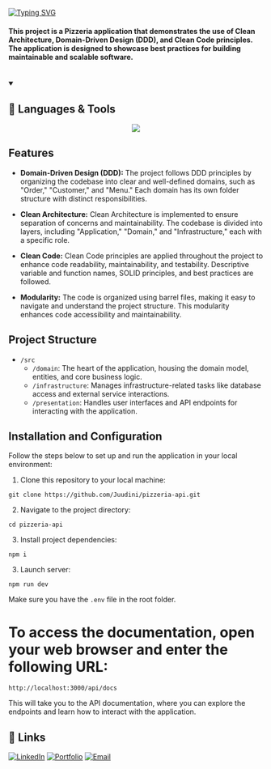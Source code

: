[![Typing SVG](https://readme-typing-svg.demolab.com?font=Fira+Code&weight=800&size=52&duration=2500&pause=600&color=1AF7F5&center=true&vCenter=true&repeat=false&random=false&width=1800&lines=PIZZERIA+API++with+Clean+Architecture+DDD+and+Clean+Code)](https://git.io/typing-svg)

#### This project is a Pizzeria application that demonstrates the use of Clean Architecture, Domain-Driven Design (DDD), and Clean Code principles. The application is designed to showcase best practices for building maintainable and scalable software.
<br>

<details open> 
  <summary><h2>🧩 Languages & Tools</h2></summary>
    
<p align="center">
  <a href="https://skillicons.dev">
    <img src="https://skillicons.dev/icons?i=typescript,nodejs,express,mongodb,jest,postman&perline=9" />
  </a>
</p>
</details>

## Features

-   **Domain-Driven Design (DDD):** The project follows DDD principles by organizing the codebase into clear and well-defined domains, such as "Order," "Customer," and "Menu." Each domain has its own folder structure with distinct responsibilities.

-   **Clean Architecture:** Clean Architecture is implemented to ensure separation of concerns and maintainability. The codebase is divided into layers, including "Application," "Domain," and "Infrastructure," each with a specific role.

-   **Clean Code:** Clean Code principles are applied throughout the project to enhance code readability, maintainability, and testability. Descriptive variable and function names, SOLID principles, and best practices are followed.

-   **Modularity:** The code is organized using barrel files, making it easy to navigate and understand the project structure. This modularity enhances code accessibility and maintainability.

## Project Structure

-   `/src`
    -   `/domain`: The heart of the application, housing the domain model, entities, and core business logic.
    -   `/infrastructure`: Manages infrastructure-related tasks like database access and external service interactions.
    -   `/presentation`: Handles user interfaces and API endpoints for interacting with the application.

## Installation and Configuration

Follow the steps below to set up and run the application in your local environment:

1. Clone this repository to your local machine:

```
git clone https://github.com/Juudini/pizzeria-api.git
```

2. Navigate to the project directory:

```
cd pizzeria-api
```

3. Install project dependencies:

```
npm i
```

3. Launch server:

```
npm run dev
```

Make sure you have the `.env` file in the root folder.


# To access the documentation, open your web browser and enter the following URL:

```
http://localhost:3000/api/docs
```

This will take you to the API documentation, where you can explore the endpoints and learn how to interact with the application.

## 🔗 Links
<a href="https://www.linkedin.com/in/juandebandi/"><img alt="LinkedIn" title="LinkedIn" src="https://custom-icon-badges.demolab.com/badge/-LinkedIn-231b2e?style=for-the-badge&logoColor=F8D866&logo=LinkedIn"/></a>
<a href="https://juandebandi.dev/"><img alt="Portfolio" title="Portfolio" src="https://custom-icon-badges.demolab.com/badge/-|Portfolio-1F222E?style=for-the-badge&logoColor=F8D866&logo=link-external"/></a>
<a href="mailto:juudinidev@gmail.com">
   <img src="https://custom-icon-badges.demolab.com/badge/-Email-231b2e?style=for-the-badge&logoColor=F8D866&logo=gmail" alt="Email">
</a>
